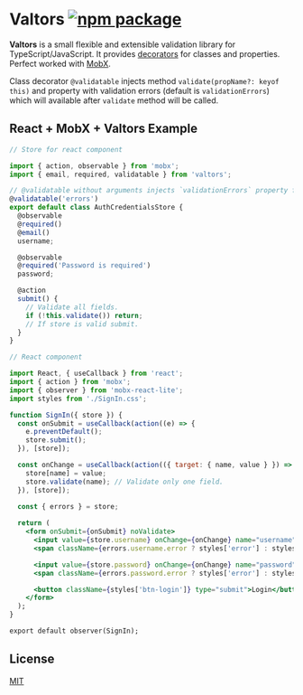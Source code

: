 # Valtors [![npm package](https://img.shields.io/npm/v/valtors.svg?style=flat-square)](https://www.npmjs.org/package/valtors)

**Valtors** is a small flexible and extensible validation library for TypeScript/JavaScript. It provides [decorators](https://github.com/tc39/proposal-decorators) for classes and properties. Perfect worked with [MobX](https://mobx.js.org/).

Class decorator `@validatable` injects method `validate(propName?: keyof this)` and property with validation errors (default is `validationErrors`) which will available after `validate` method will be called.

## React + MobX + Valtors Example

```jsx
// Store for react component

import { action, observable } from 'mobx';
import { email, required, validatable } from 'valtors';

// @validatable without arguments injects `validationErrors` property for validation errors
@validatable('errors')
export default class AuthCredentialsStore {
  @observable
  @required()
  @email()
  username;

  @observable
  @required('Password is required')
  password;

  @action
  submit() {
    // Validate all fields.
    if (!this.validate()) return;
    // If store is valid submit.
  }
}

// React component

import React, { useCallback } from 'react';
import { action } from 'mobx';
import { observer } from 'mobx-react-lite';
import styles from './SignIn.css';

function SignIn({ store }) {
  const onSubmit = useCallback(action((e) => {
    e.preventDefault();
    store.submit();
  }), [store]);

  const onChange = useCallback(action(({ target: { name, value } }) => {
    store[name] = value;
    store.validate(name); // Validate only one field.
  }), [store]);

  const { errors } = store;
  
  return (
    <form onSubmit={onSubmit} noValidate>
      <input value={store.username} onChange={onChange} name="username" type="email" placeholder="email">
      <span className={errors.username.error ? styles['error'] : styles['hide']}>{errors.username.error}</span>

      <input value={store.password} onChange={onChange} name="password" type="password" placeholder="password">
      <span className={errors.password.error ? styles['error'] : styles['hide']}>{errors.password.error}</span>

      <button className={styles['btn-login']} type="submit">Login</button>
    </form>
  );
}

export default observer(SignIn);
```

## License

[MIT](https://opensource.org/licenses/mit-license.php)
